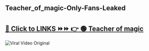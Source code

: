
 ## Teacher_of_magic-Only-Fans-Leaked

# <h2><a href="https://clipsfans.com/Teacher_of_magic&ref=git">🔗 Click to LINKS ⏩⏩ 👉 🟢 Teacher of magic </a></h2>

<a href="https://clipsfans.com/Teacher_of_magic&ref=git" rel="nofollow" data-target="animated-image.originalLink"><img src="https://i.ibb.co.com/xMMVF88/686577567.gif" alt="Viral Video Original" style="max-width: 100%; display: inline-block;" data-target="animated-image.originalImage"></a>
